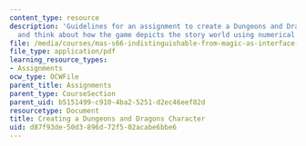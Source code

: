 ```yaml
---
content_type: resource
description: 'Guidelines for an assignment to create a Dungeons and Dragons character
  and think about how the game depicts the story world using numerical systems. '
file: /media/courses/mas-s66-indistinguishable-from-magic-as-interface-technology-and-tradition-spring-2015/d87f93de50d3896d72f502acabe6bbe6_MITMAS_S66S15_CreatngDD.pdf
file_type: application/pdf
learning_resource_types:
- Assignments
ocw_type: OCWFile
parent_title: Assignments
parent_type: CourseSection
parent_uid: b5151499-c910-4ba2-5251-d2ec46eef82d
resourcetype: Document
title: Creating a Dungeons and Dragons Character
uid: d87f93de-50d3-896d-72f5-02acabe6bbe6
---
```


